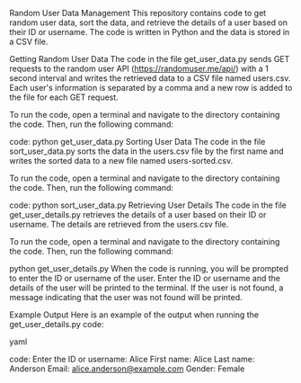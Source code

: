 Random User Data Management
This repository contains code to get random user data, sort the data, and retrieve the details of a user based on their ID or username. The code is written in Python and the data is stored in a CSV file.

Getting Random User Data
The code in the file get_user_data.py sends GET requests to the random user API (https://randomuser.me/api/) with a 1 second interval and writes the retrieved data to a CSV file named users.csv. Each user's information is separated by a comma and a new row is added to the file for each GET request.

To run the code, open a terminal and navigate to the directory containing the code. Then, run the following command:

code:
python get_user_data.py
Sorting User Data
The code in the file sort_user_data.py sorts the data in the users.csv file by the first name and writes the sorted data to a new file named users-sorted.csv.

To run the code, open a terminal and navigate to the directory containing the code. Then, run the following command:

code:
python sort_user_data.py
Retrieving User Details
The code in the file get_user_details.py retrieves the details of a user based on their ID or username. The details are retrieved from the users.csv file.

To run the code, open a terminal and navigate to the directory containing the code. Then, run the following command:


python get_user_details.py
When the code is running, you will be prompted to enter the ID or username of the user. Enter the ID or username and the details of the user will be printed to the terminal. If the user is not found, a message indicating that the user was not found will be printed.

Example Output
Here is an example of the output when running the get_user_details.py code:

yaml

code:
Enter the ID or username: Alice
First name: Alice
Last name: Anderson
Email: alice.anderson@example.com
Gender: Female




